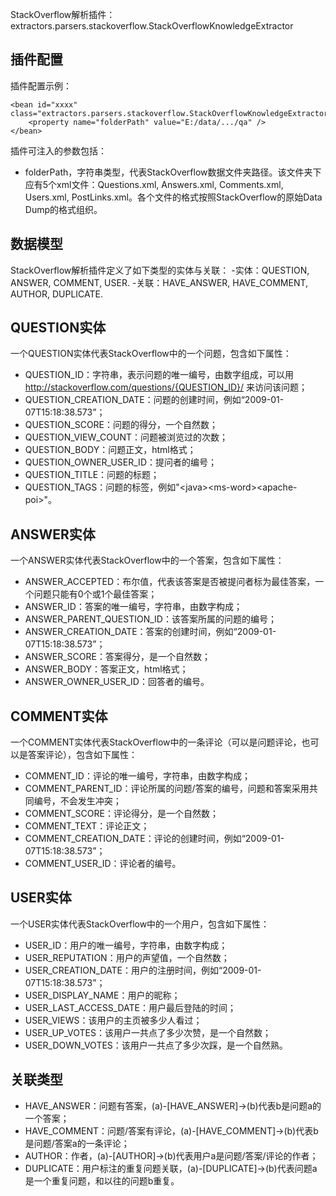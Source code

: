 StackOverflow解析插件：extractors.parsers.stackoverflow.StackOverflowKnowledgeExtractor

插件配置
-------------------------------

插件配置示例：

    <bean id="xxxx" class="extractors.parsers.stackoverflow.StackOverflowKnowledgeExtractor">
        <property name="folderPath" value="E:/data/.../qa" />
    </bean>

插件可注入的参数包括：
- folderPath，字符串类型，代表StackOverflow数据文件夹路径。该文件夹下应有5个xml文件：Questions.xml, Answers.xml, Comments.xml, Users.xml, PostLinks.xml。各个文件的格式按照StackOverflow的原始Data Dump的格式组织。

数据模型
------------------------------

StackOverflow解析插件定义了如下类型的实体与关联：
-实体：QUESTION, ANSWER, COMMENT, USER.
-关联：HAVE_ANSWER, HAVE_COMMENT, AUTHOR, DUPLICATE.

QUESTION实体
-------------------------------
一个QUESTION实体代表StackOverflow中的一个问题，包含如下属性：
- QUESTION_ID：字符串，表示问题的唯一编号，由数字组成，可以用 http://stackoverflow.com/questions/{QUESTION_ID}/ 来访问该问题；
- QUESTION_CREATION_DATE：问题的创建时间，例如“2009-01-07T15:18:38.573”；
- QUESTION_SCORE：问题的得分，一个自然数；
- QUESTION_VIEW_COUNT：问题被浏览过的次数；
- QUESTION_BODY：问题正文，html格式；
- QUESTION_OWNER_USER_ID：提问者的编号；
- QUESTION_TITLE：问题的标题；
- QUESTION_TAGS：问题的标签，例如"&lt;java&gt;&lt;ms-word&gt;&lt;apache-poi&gt;"。

ANSWER实体
--------------------------------
一个ANSWER实体代表StackOverflow中的一个答案，包含如下属性：
- ANSWER_ACCEPTED：布尔值，代表该答案是否被提问者标为最佳答案，一个问题只能有0个或1个最佳答案；
- ANSWER_ID：答案的唯一编号，字符串，由数字构成；
- ANSWER_PARENT_QUESTION_ID：该答案所属的问题的编号；
- ANSWER_CREATION_DATE：答案的创建时间，例如“2009-01-07T15:18:38.573”；
- ANSWER_SCORE：答案得分，是一个自然数；
- ANSWER_BODY：答案正文，html格式；
- ANSWER_OWNER_USER_ID：回答者的编号。

COMMENT实体
-------------------------------
一个COMMENT实体代表StackOverflow中的一条评论（可以是问题评论，也可以是答案评论），包含如下属性：
- COMMENT_ID：评论的唯一编号，字符串，由数字构成；
- COMMENT_PARENT_ID：评论所属的问题/答案的编号，问题和答案采用共同编号，不会发生冲突；
- COMMENT_SCORE：评论得分，是一个自然数；
- COMMENT_TEXT：评论正文；
- COMMENT_CREATION_DATE：评论的创建时间，例如“2009-01-07T15:18:38.573”；
- COMMENT_USER_ID：评论者的编号。

USER实体
--------------------------------
一个USER实体代表StackOverflow中的一个用户，包含如下属性：
- USER_ID：用户的唯一编号，字符串，由数字构成；
- USER_REPUTATION：用户的声望值，一个自然数；
- USER_CREATION_DATE：用户的注册时间，例如“2009-01-07T15:18:38.573”；
- USER_DISPLAY_NAME：用户的昵称；
- USER_LAST_ACCESS_DATE：用户最后登陆的时间；
- USER_VIEWS：该用户的主页被多少人看过；
- USER_UP_VOTES：该用户一共点了多少次赞，是一个自然数；
- USER_DOWN_VOTES：该用户一共点了多少次踩，是一个自然熟。

关联类型
---------------------------------
- HAVE_ANSWER：问题有答案，(a)-[HAVE_ANSWER]->(b)代表b是问题a的一个答案；
- HAVE_COMMENT：问题/答案有评论，(a)-[HAVE_COMMENT]->(b)代表b是问题/答案a的一条评论；
- AUTHOR：作者，(a)-[AUTHOR]->(b)代表用户a是问题/答案/评论的作者；
- DUPLICATE：用户标注的重复问题关联，(a)-[DUPLICATE]->(b)代表问题a是一个重复问题，和以往的问题b重复。
